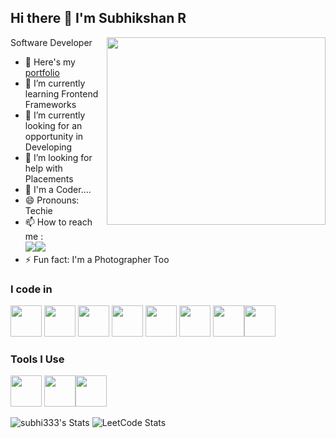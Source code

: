 ## Hi there 👋 I'm Subhikshan R

Software Developer
<img align="right" width="350" height="300" src="https://media.giphy.com/media/v1.Y2lkPTc5MGI3NjExdzV4ZjNodXhuZXVmbGZ1MDF1cWlrZzEzd3FmNHZxdWcxbmkyMjZiOSZlcD12MV9naWZzX3NlYXJjaCZjdD1n/78XCFBGOlS6keY1Bil/giphy.gif">
- 🔭 Here's my [portfolio]( )                                                 
- 🌱 I’m currently learning Frontend Frameworks
- 👯 I’m currently looking for an opportunity in Developing 
- 🤔 I’m looking for help with Placements
- 💬 I'm a Coder....
- 😄 Pronouns: Techie 
- 📫 How to reach me :
<br /> [<img src="https://img.shields.io/badge/LinkedIn-0077B5?style=for-the-badge&logo=linkedin&logoColor=white" />](https://www.linkedin.com/in/subhikshan-r-0b64481b6/)[<img src="https://img.shields.io/badge/Gmail-D14836?style=for-the-badge&logo=gmail&logoColor=white" />](subhikshan33333@gmail.com) 
- ⚡ Fun fact: I'm a Photographer Too

### I code in
<img height="50" width="50" src="https://img.icons8.com/color/48/000000/java-coffee-cup-logo.png" /> <img height="50" width="50" src="https://img.icons8.com/color/48/000000/html-5.png" /> <img height="50" width="50" src="https://img.icons8.com/color/48/000000/css3.png" /> <img height="50" width="50" src="https://img.icons8.com/color/48/000000/bootstrap.png" />
<img height="50" width="50" src="https://img.icons8.com/color/48/000000/javascript.png"/> <img height="50" width="50" src="https://img.icons8.com/color/48/000000/react-native.png"/> <img height="50" width="50" src="https://img.icons8.com/color/48/000000/mysql-logo.png"/><img height="50" width="50" src="https://img.icons8.com/color/48/000000/spring-logo.png"/>

### Tools I Use
<img height="50" width="50" src="https://img.icons8.com/color/48/000000/visual-studio-code-2019.png"/> <img height="50" width="50" src="https://img.icons8.com/color/50/000000/git.png"/><img height="50" src="https://img.icons8.com/officel/480/null/java-eclipse.png"/> 

![subhi333's Stats](https://github-readme-stats.vercel.app/api?username=subhi333&theme=vue-dark&show_icons=true&hide_border=true&count_private=true)
![LeetCode Stats](https://leetcard.jacoblin.cool/dkDixM4nrc?theme=dark&font=Noto%20Music&ext=contest)

